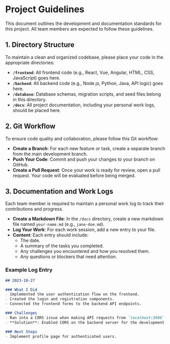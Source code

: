 # Project Guidelines

This document outlines the development and documentation standards for this project. All team members are expected to follow these guidelines.

## 1. Directory Structure

To maintain a clean and organized codebase, please place your code in the appropriate directories:

-   **`/frontend`**: All frontend code (e.g., React, Vue, Angular, HTML, CSS, JavaScript) goes here.
-   **`/backend`**: All backend code (e.g., Node.js, Python, Java, API logic) goes here.
-   **`/database`**: Database schemas, migration scripts, and seed files belong in this directory.
-   **`/docs`**: All project documentation, including your personal work logs, should be placed here.

## 2. Git Workflow

To ensure code quality and collaboration, please follow this Git workflow:

-   **Create a Branch**: For each new feature or task, create a separate branch from the main development branch.
-   **Push Your Code**: Commit and push your changes to your branch on GitHub.
-   **Create a Pull Request**: Once your work is ready for review, open a pull request. Your code will be evaluated before being merged.

## 3. Documentation and Work Logs

Each team member is required to maintain a personal work log to track their contributions and progress.

-   **Create a Markdown File**: In the `/docs` directory, create a new markdown file named `your-name.md` (e.g., `jane-doe.md`).
-   **Log Your Work**: For each work session, add a new entry to your file.
-   **Content**: Each entry should include:
    -   The date.
    -   A summary of the tasks you completed.
    -   Any challenges you encountered and how you resolved them.
    -   Any questions or blockers that need attention.

### Example Log Entry

```markdown
## 2023-10-27

### What I Did
- Implemented the user authentication flow on the frontend.
- Created the login and registration components.
- Connected the frontend forms to the backend API endpoints.

### Challenges
- Ran into a CORS issue when making API requests from `localhost:3000` to `localhost:5000`.
- **Solution**: Enabled CORS on the backend server for the development environment.

### Next Steps
- Implement profile page for authenticated users.
```